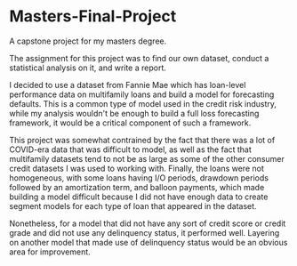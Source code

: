 # Masters-Final-Project
A capstone project for my masters degree.  

The assignment for this project was to find our own dataset, conduct a statistical analysis on it, and write a report.  

I decided to use a dataset from Fannie Mae which has loan-level performance data on multifamily loans and build a model for forecasting defaults.
This is a common type of model used in the credit risk industry, while my analysis wouldn't be enough to build a full loss forecasting framework, it would be a critical component of such a framework.

This project was somewhat contrained by the fact that there was a lot of COVID-era data that was difficult to model, as well as the fact that multifamily datasets tend to not be as large as some of the other consumer credit datasets I was used to working with.  Finally, the loans were not homogeneous, with some loans having I/O periods, drawdown periods followed by an amortization term, and balloon payments, which made building a model difficult because I did not have enough data to create segment models for each type of loan that appeared in the dataset.

Nonetheless, for a model that did not have any sort of credit score or credit grade and did not use any delinquency status, it performed well.  Layering on another model that made use of delinquency status would be an obvious area for improvement.

